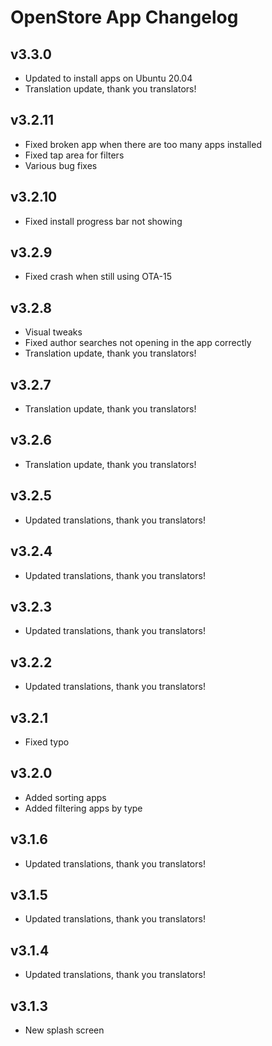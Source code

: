 # OpenStore App Changelog

## v3.3.0

- Updated to install apps on Ubuntu 20.04
- Translation update, thank you translators!

## v3.2.11

- Fixed broken app when there are too many apps installed
- Fixed tap area for filters
- Various bug fixes

## v3.2.10

- Fixed install progress bar not showing

## v3.2.9

- Fixed crash when still using OTA-15

## v3.2.8

- Visual tweaks
- Fixed author searches not opening in the app correctly
- Translation update, thank you translators!

## v3.2.7

- Translation update, thank you translators!

## v3.2.6

- Translation update, thank you translators!

## v3.2.5

- Updated translations, thank you translators!

## v3.2.4

- Updated translations, thank you translators!

## v3.2.3

- Updated translations, thank you translators!

## v3.2.2

- Updated translations, thank you translators!

## v3.2.1

- Fixed typo

## v3.2.0

- Added sorting apps
- Added filtering apps by type

## v3.1.6

- Updated translations, thank you translators!

## v3.1.5

- Updated translations, thank you translators!

## v3.1.4

- Updated translations, thank you translators!

## v3.1.3

- New splash screen
